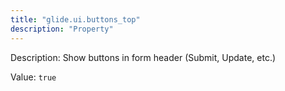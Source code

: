 ```yaml
---
title: "glide.ui.buttons_top"
description: "Property"
---
```


Description: Show buttons in form header (Submit, Update, etc.)

Value: `true`